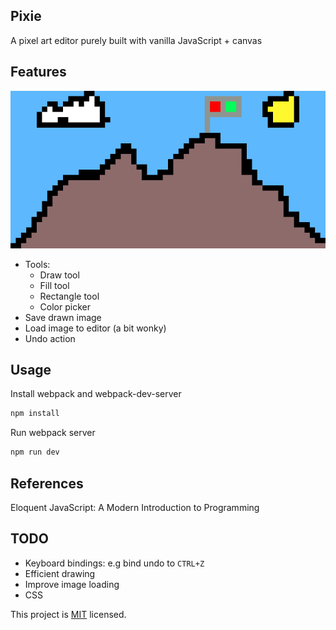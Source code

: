 ## Pixie

A pixel art editor purely built with vanilla JavaScript + canvas

## Features

![snip](./snip.png)

- Tools:
  - Draw tool
  - Fill tool
  - Rectangle tool
  - Color picker
- Save drawn image
- Load image to editor (a bit wonky)
- Undo action

## Usage

Install webpack and webpack-dev-server

```sh
npm install
```

Run webpack server

```sh
npm run dev
```

## References

Eloquent JavaScript: A Modern Introduction to Programming

## TODO

- Keyboard bindings: e.g bind undo to `CTRL+Z`
- Efficient drawing
- Improve image loading
- CSS

This project is [MIT](LICENSE) licensed.
